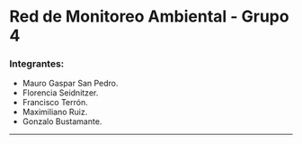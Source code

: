 # Red de Monitoreo Ambiental - Grupo 4

### Integrantes:
* Mauro Gaspar San Pedro.
* Florencia Seidnitzer.
* Francisco Terrón.
* Maximiliano Ruiz.
* Gonzalo Bustamante.

-------------------------------------------------------------------------------------
